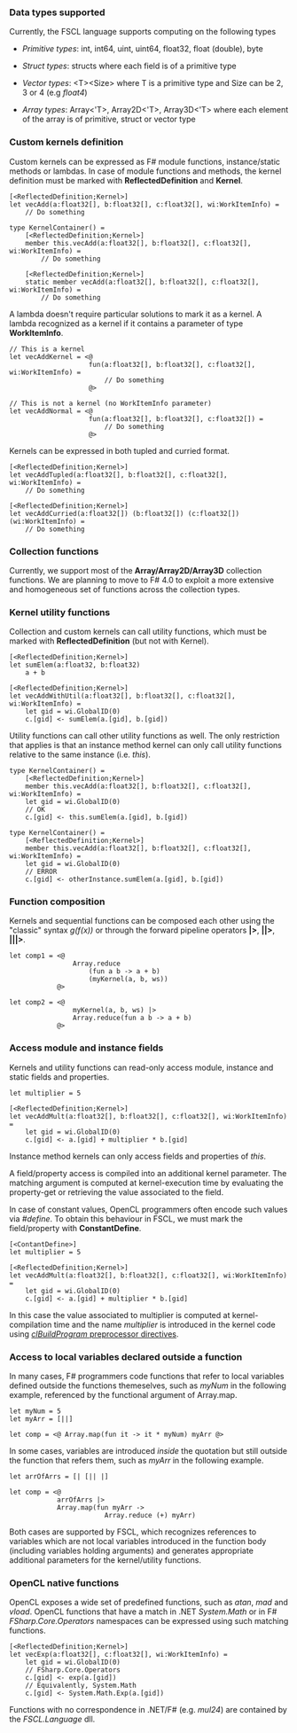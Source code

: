 ### Data types supported

Currently, the FSCL language supports computing on the following types

- _Primitive types_: int, int64, uint, uint64, float32, float (double), byte

- _Struct types_: structs where each field is of a primitive type

- _Vector types_: \<T\>\<Size\> where T is a primitive type and Size can be 2, 3 or 4 (e.g _float4_)

- _Array types_: Array<'T>, Array2D<'T>, Array3D<'T> where each element of the array is of primitive, struct or vector type

### Custom kernels definition

Custom kernels can be expressed as F# module functions, instance/static methods or lambdas.
In case of module functions and methods, the kernel definition must be marked with **ReflectedDefinition** and **Kernel**.

```F#
[<ReflectedDefinition;Kernel>]
let vecAdd(a:float32[], b:float32[], c:float32[], wi:WorkItemInfo) =
	// Do something
	
type KernelContainer() =
	[<ReflectedDefinition;Kernel>]
	member this.vecAdd(a:float32[], b:float32[], c:float32[], wi:WorkItemInfo) =
		// Do something
	
	[<ReflectedDefinition;Kernel>]
	static member vecAdd(a:float32[], b:float32[], c:float32[], wi:WorkItemInfo) =
		// Do something
```
			
A lambda doesn't require particular solutions to mark it as a kernel. A lambda recognized as a kernel if it contains a parameter of type **WorkItemInfo**.

```F#
// This is a kernel
let vecAddKernel = <@ 
					fun(a:float32[], b:float32[], c:float32[], wi:WorkItemInfo) =
						// Do something
					@>
	
// This is not a kernel (no WorkItemInfo parameter)
let vecAddNormal = <@ 
					fun(a:float32[], b:float32[], c:float32[]) =
						// Do something
					@>
```
				
Kernels can be expressed in both tupled and curried format.
	
```F#	
[<ReflectedDefinition;Kernel>]
let vecAddTupled(a:float32[], b:float32[], c:float32[], wi:WorkItemInfo) =
	// Do something
	
[<ReflectedDefinition;Kernel>]
let vecAddCurried(a:float32[]) (b:float32[]) (c:float32[]) (wi:WorkItemInfo) =
	// Do something
```
		
### Collection functions

Currently, we support most of the **Array/Array2D/Array3D** collection functions. We are planning to move to F# 4.0 to exploit a more extensive and homogeneous set of functions across the collection types.

### Kernel utility functions

Collection and custom kernels can call utility functions, which must be marked with **ReflectedDefinition** (but not with Kernel).

```F#
[<ReflectedDefinition;Kernel>]
let sumElem(a:float32, b:float32)
	a + b
	
[<ReflectedDefinition;Kernel>]
let vecAddWithUtil(a:float32[], b:float32[], c:float32[], wi:WorkItemInfo) =
	let gid = wi.GlobalID(0)
	c.[gid] <- sumElem(a.[gid], b.[gid])
```
		
Utility functions can call other utility functions as well.
The only restriction that applies is that an instance method kernel can only call utility functions relative to the same instance (i.e. _this_).

```F#	
type KernelContainer() =
	[<ReflectedDefinition;Kernel>]
	member this.vecAdd(a:float32[], b:float32[], c:float32[], wi:WorkItemInfo) =
	let gid = wi.GlobalID(0)
	// OK
	c.[gid] <- this.sumElem(a.[gid], b.[gid])
	
type KernelContainer() =
	[<ReflectedDefinition;Kernel>]
	member this.vecAdd(a:float32[], b:float32[], c:float32[], wi:WorkItemInfo) =
	let gid = wi.GlobalID(0)
	// ERROR
	c.[gid] <- otherInstance.sumElem(a.[gid], b.[gid])
```
		
### Function composition

Kernels and sequential functions can be composed each other using the "classic" syntax _g(f(x))_ or through the forward pipeline operators __|>__, __||>__, __|||>__.

```F#
let comp1 = <@ 
				Array.reduce
					(fun a b -> a + b) 
					(myKernel(a, b, ws))
	  	    @>
			
let comp2 = <@ 
				myKernel(a, b, ws) |>
				Array.reduce(fun a b -> a + b) 
	  	    @>				
```

### Access module and instance fields

Kernels and utility functions can read-only access module, instance and static fields and properties.

```F#
let multiplier = 5
	
[<ReflectedDefinition;Kernel>]
let vecAddMult(a:float32[], b:float32[], c:float32[], wi:WorkItemInfo) =
	let gid = wi.GlobalID(0)
	c.[gid] <- a.[gid] + multiplier * b.[gid]
```
		
Instance method kernels can only access fields and properties of _this_.

A field/property access is compiled into an additional kernel parameter. The matching argument is computed at kernel-execution time by evaluating the property-get or retrieving the value associated to the field.

In case of constant values, OpenCL programmers often encode such values via _#define_. To obtain this behaviour in FSCL, we must mark the field/property with **ConstantDefine**.

```F#
[<ContantDefine>]
let multiplier = 5
	
[<ReflectedDefinition;Kernel>]
let vecAddMult(a:float32[], b:float32[], c:float32[], wi:WorkItemInfo) =
	let gid = wi.GlobalID(0)
	c.[gid] <- a.[gid] + multiplier * b.[gid]
```
		
In this case the value associated to multiplier is computed at kernel-compilation time and the name _multiplier_ is introduced in the kernel code using [_clBuildProgram_	preprocessor directives](https://www.khronos.org/registry/cl/sdk/1.2/docs/man/xhtml/clBuildProgram.html).

### Access to local variables declared outside a function

In many cases, F# programmers code functions that refer to local variables defined outside the functions themeselves, such as _myNum_ in the following example, referenced by the functional argument of Array.map.

```F#
let myNum = 5
let myArr = [||]

let comp = <@ Array.map(fun it -> it * myNum) myArr @>
```
In some cases, variables are introduced _inside_ the quotation but still outside the function that refers them, such as _myArr_ in the following example.

```F#
let arrOfArrs = [| [|| |]

let comp = <@ 
			arrOfArrs |>
			Array.map(fun myArr ->
						Array.reduce (+) myArr)
```

Both cases are supported by FSCL, which recognizes references to variables which are not local variables introduced in the function body (including variables holding arguments) and generates appropriate additional parameters for the kernel/utility functions.

### OpenCL native functions

OpenCL exposes a wide set of predefined functions, such as _atan_, _mad_ and _vload_.
OpenCL functions that have a match in .NET _System.Math_ or in F# _FSharp.Core.Operators_ namespaces can be expressed using such matching functions.

```F#
[<ReflectedDefinition;Kernel>]
let vecExp(a:float32[], c:float32[], wi:WorkItemInfo) =
	let gid = wi.GlobalID(0)
	// FSharp.Core.Operators
	c.[gid] <- exp(a.[gid])
	// Equivalently, System.Math
	c.[gid] <- System.Math.Exp(a.[gid])
```

Functions with no correspondence in .NET/F# (e.g. _mul24_) are contained by the _FSCL.Language_ dll.

